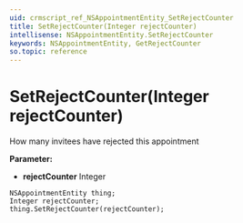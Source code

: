 ```yaml
---
uid: crmscript_ref_NSAppointmentEntity_SetRejectCounter
title: SetRejectCounter(Integer rejectCounter)
intellisense: NSAppointmentEntity.SetRejectCounter
keywords: NSAppointmentEntity, GetRejectCounter
so.topic: reference
---
```


# SetRejectCounter(Integer rejectCounter)

How many invitees have rejected this appointment

**Parameter:** 
 - **rejectCounter** Integer

```crmscript
NSAppointmentEntity thing;
Integer rejectCounter;
thing.SetRejectCounter(rejectCounter);
```

